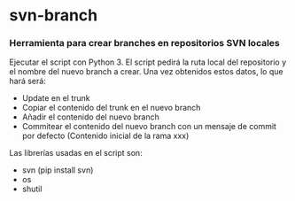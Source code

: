 # svn-branch

### Herramienta para crear branches en repositorios SVN locales

Ejecutar el script con Python 3. El script pedirá la ruta local del repositorio y el nombre del nuevo branch a crear.
Una vez obtenidos estos datos, lo que hará será:

- Update en el trunk
- Copiar el contenido del trunk en el nuevo branch
- Añadir el contenido del nuevo branch
- Commitear el contenido del nuevo branch con un mensaje de commit por defecto (Contenido inicial de la rama xxx) 

Las librerías usadas en el script son:

- svn (pip install svn)
- os
- shutil
